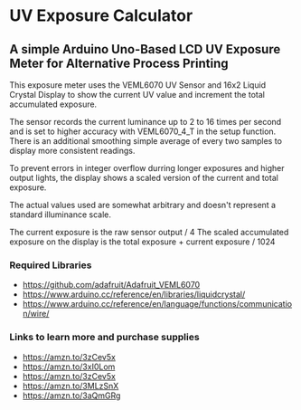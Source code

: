 # UV Exposure Calculator

## A simple Arduino Uno-Based LCD UV Exposure Meter for Alternative Process Printing

This exposure meter uses the VEML6070 UV Sensor and 16x2 Liquid Crystal Display to show the current UV value and increment the total accumulated exposure.


The sensor records the current luminance up to 2 to 16 times per second and is set to higher accuracy with VEML6070_4_T in the setup function. There is an additional smoothing simple average of every two samples to display more consistent readings.

To prevent errors in integer overflow durring longer exposures and higher output lights, the display shows a scaled version of the current and total exposure.

The actual values used are somewhat arbitrary and doesn't represent a standard illuminance scale. 

The current exposure is the raw sensor output / 4
The scaled accumulated exposure on the display is the total exposure  + current exposure / 1024


### Required Libraries

- https://github.com/adafruit/Adafruit_VEML6070
- https://www.arduino.cc/reference/en/libraries/liquidcrystal/
- https://www.arduino.cc/reference/en/language/functions/communication/wire/

### Links to learn more and purchase supplies

- https://amzn.to/3zCev5x
- https://amzn.to/3xI0Lom
- https://amzn.to/3zCev5x
- https://amzn.to/3MLzSnX
- https://amzn.to/3aQmGRg

